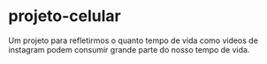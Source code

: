# projeto-celular
 Um projeto para refletirmos o quanto tempo de vida como videos de instagram podem consumir grande parte do nosso tempo de vida.
